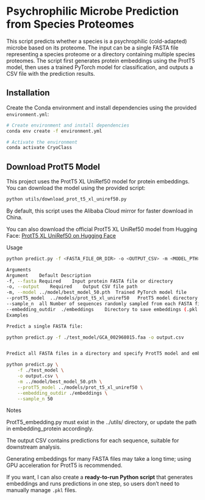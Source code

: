 # Psychrophilic Microbe Prediction from Species Proteomes

This script predicts whether a species is a psychrophilic (cold-adapted) microbe based on its proteome. The input can be a single FASTA file representing a species proteome or a directory containing multiple species proteomes. The script first generates protein embeddings using the ProtT5 model, then uses a trained PyTorch model for classification, and outputs a CSV file with the prediction results.

## Installation

Create the Conda environment and install dependencies using the provided `environment.yml`:

```bash
# Create environment and install dependencies
conda env create -f environment.yml

# Activate the environment
conda activate CryoClass
```


##  Download ProtT5 Model

This project uses the ProtT5 XL UniRef50 model for protein embeddings. You can download the model using the provided script:

```bash
python utils/download_prot_t5_xl_uniref50.py
```

By default, this script uses the Alibaba Cloud mirror for faster download in China.

You can also download the official ProtT5 XL UniRef50 model from Hugging Face: [ProtT5 XL UniRef50 on Hugging Face](https://huggingface.co/Rostlab/prot_t5_xl_uniref50)



Usage
```bash
python predict.py -f <FASTA_FILE_OR_DIR> -o <OUTPUT_CSV> -m <MODEL_PTH> --protT5_model <PROTT5_MODEL_DIR> --embedding_outdir <EMBEDDING_DIR> --sample_n <N>

Arguments
Argument	Default	Description
-f, --fasta	Required	Input protein FASTA file or directory
-o, --output	Required	Output CSV file path
-m, --model	../model/best_model_50.pth	Trained PyTorch model file
--protT5_model	../models/prot_t5_xl_uniref50	ProtT5 model directory used for embedding generation
--sample_n	all	Number of sequences randomly sampled from each FASTA file; default is all
--embedding_outdir	./embeddings	Directory to save embeddings (.pkl files)
Examples

Predict a single FASTA file:

python predict.py -f ./test_model/GCA_002968015.faa -o output.csv


Predict all FASTA files in a directory and specify ProtT5 model and embedding output directory:

python predict.py \
    -f ./test_model \
    -o output.csv \
    -m ../model/best_model_50.pth \
    --protT5_model ../models/prot_t5_xl_uniref50 \
    --embedding_outdir ./embeddings \
    --sample_n 50

```

Notes

ProtT5_embedding.py must exist in the ../utils/ directory, or update the path in embedding_protein accordingly.

The output CSV contains predictions for each sequence, suitable for downstream analysis.

Generating embeddings for many FASTA files may take a long time; using GPU acceleration for ProtT5 is recommended.


If you want, I can also create a **ready-to-run Python script** that generates embeddings and runs predictions in one step, so users don’t need to manually manage `.pkl` files.  
